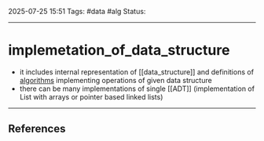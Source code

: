 
2025-07-25 15:51
Tags: #data #alg
Status:

---
# implemetation_of_data_structure
- it includes internal representation of [[data_structure]] and definitions of [algorithms](algorithm) implementing operations of given data structure
- there can be many implementations of single [[ADT]] (implementation of List with arrays or pointer based linked lists)

---
## References



